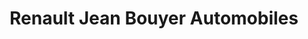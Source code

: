 ---
title: "Renault Jean Bouyer Automobiles"
url: /reze/renault-jean-bouyer-automobiles/
shop: voiture
---